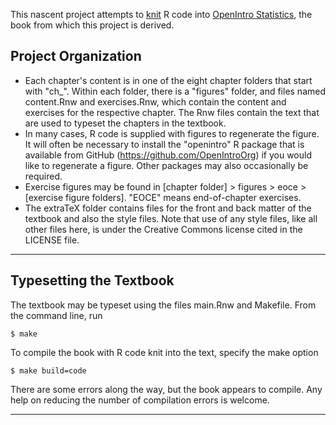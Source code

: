 This nascent project attempts to [knit](http://yihui.name/knitr/) R code into [OpenIntro Statistics](https://github.com/OpenIntroOrg/openintro-statistics), the book from which this project is derived.

Project Organization
--------------------

- Each chapter's content is in one of the eight chapter folders that start with "ch_". Within each folder, there is a "figures" folder, and files named content.Rnw and exercises.Rnw, which contain the content and exercises for the respective chapter. The Rnw files contain the text that are used to typeset the chapters in the textbook.
- In many cases, R code is supplied with figures to regenerate the figure. It will often be necessary to install the "openintro" R package that is available from GitHub (https://github.com/OpenIntroOrg) if you would like to regenerate a figure. Other packages may also occasionally be required.
- Exercise figures may be found in [chapter folder] > figures > eoce > [exercise figure folders]. "EOCE" means end-of-chapter exercises.
- The extraTeX folder contains files for the front and back matter of the textbook and also the style files. Note that use of any style files, like all other files here, is under the Creative Commons license cited in the LICENSE file.

- - -

Typesetting the Textbook
------------------------

The textbook may be typeset using the files main.Rnw and Makefile.  From the command line, run

```
$ make
```

To compile the book with R code knit into the text, specify the make option

```
$ make build=code
```

There are some errors along the way, but the book appears to compile.  Any help on reducing the number of compilation errors is welcome.

- - -